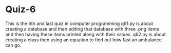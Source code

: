 # Quiz-6
This is the 6th and last quiz in computer programming
q61.py is about creating a database and then editing that database with three .png items and then having these items printed along with their values.
q62.py is about creating a class then using an equation to find out how fast an ambulance can go. 
